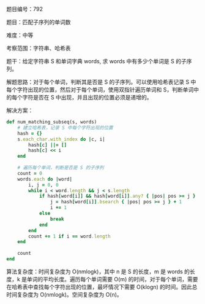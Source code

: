 题目编号：792

题目：匹配子序列的单词数

难度：中等

考察范围：字符串、哈希表

题干：给定字符串 S 和单词字典 words, 求 words 中有多少个单词是 S 的子序列。

解题思路：对于每个单词，判断其是否是 S 的子序列。可以使用哈希表记录 S 中每个字符出现的位置，然后对于每个单词，使用双指针遍历单词和 S，判断单词中的每个字符是否在 S 中出现，并且出现的位置必须是递增的。

解决方案：

```ruby
def num_matching_subseq(s, words)
    # 建立哈希表，记录 S 中每个字符出现的位置
    hash = {}
    s.each_char.with_index do |c, i|
        hash[c] ||= []
        hash[c] << i
    end
    
    # 遍历每个单词，判断是否是 S 的子序列
    count = 0
    words.each do |word|
        i, j = 0, 0
        while i < word.length && j < s.length
            if hash[word[i]] && hash[word[i]].any? { |pos| pos >= j }
                j = hash[word[i]].bsearch { |pos| pos >= j } + 1
                i += 1
            else
                break
            end
        end
        count += 1 if i == word.length
    end
    
    count
end
```

算法复杂度：时间复杂度为 O(nmlogk)，其中 n 是 S 的长度，m 是 words 的长度，k 是单词的平均长度。遍历每个单词需要 O(m) 的时间，对于每个单词，需要在哈希表中查找每个字符出现的位置，最坏情况下需要 O(klogn) 的时间。因此总时间复杂度为 O(nmlogk)。空间复杂度为 O(n)。